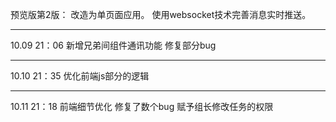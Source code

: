 预览版第2版：
    改造为单页面应用。
    使用websocket技术完善消息实时推送。
    
----------------------------------

10.09 21：06
    新增兄弟间组件通讯功能
    修复部分bug

----------------------------------

10.10 21：35
    优化前端js部分的逻辑

----------------------------------

10.11 21：18
    前端细节优化
    修复了数个bug
    赋予组长修改任务的权限